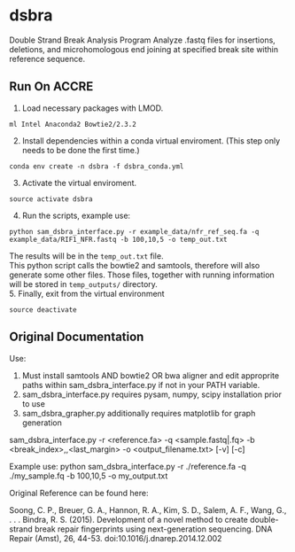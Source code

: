 # dsbra
Double Strand Break Analysis Program
Analyze .fastq files for insertions, deletions, and microhomologous end joining at specified break site within reference sequence.

## Run On ACCRE

1. Load necessary packages with LMOD.
```
ml Intel Anaconda2 Bowtie2/2.3.2
```
2. Install dependencies within a conda virtual enviroment. (This step only needs to be done the first time.)
```
conda env create -n dsbra -f dsbra_conda.yml
```
3. Activate the virtual enviroment.
```
source activate dsbra
```
4. Run the scripts, example use:
```
python sam_dsbra_interface.py -r example_data/nfr_ref_seq.fa -q example_data/RIF1_NFR.fastq -b 100,10,5 -o temp_out.txt
```
The results will be in the `temp_out.txt` file. <br>
This python script calls the bowtie2 and samtools, therefore will also generate some other files. Those files, together with running
information will be stored in `temp_outputs/` directory. <br>
5. Finally, exit from the virtual environment
```
source deactivate
```

## Original Documentation
Use:
1. Must install samtools AND bowtie2 OR bwa aligner and edit approprite paths within sam_dsbra_interface.py if not in your PATH variable.
2. sam_dsbra_interface.py requires pysam, numpy, scipy installation prior to use
3. sam_dsbra_grapher.py additionally requires matplotlib for graph generation

sam_dsbra_interface.py -r <reference.fa> -q <sample.fastq|.fq> -b <break_index>,<margin>,<last_margin> -o <output_filename.txt> [-v] [-c]

Example use:
python sam_dsbra_interface.py -r ./reference.fa -q ./my_sample.fq -b 100,10,5 -o my_output.txt

Original Reference can be found here:

Soong, C. P., Breuer, G. A., Hannon, R. A., Kim, S. D., Salem, A. F., Wang, G., . . . Bindra, R. S. (2015). Development of a novel method to create double-strand break repair fingerprints using next-generation sequencing. DNA Repair (Amst), 26, 44-53. doi:10.1016/j.dnarep.2014.12.002
